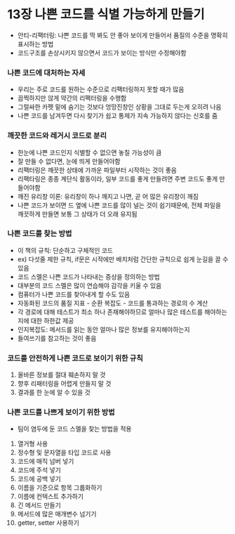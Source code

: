 # 13장 나쁜 코드를 식별 가능하게 만들기

- 안티-리팩터링: 나쁜 코드를 딱 봐도 안 좋아 보이게 만들어서 품질의 수준을 명확히 표시하는 방법
- 코드구조를 손상시키지 않으면서 코드가 보이는 방식만 수정해야함

### 나쁜 코드에 대처하는 자세

- 우리는 주로 코드를 원하는 수준으로 리팩터링하지 못할 때가 많음
- 끔찍하지만 않게 약간의 리팩터링을 수행함
- 그럴싸한 카펫 밑에 숨기는 것보다 엉망진창인 상황을 그대로 두는게 오히려 나음
- 나쁜 코드를 남겨두면 다시 찾기가 쉽고 통제가 지속 가능하지 않다는 신호를 줌

### 깨끗한 코드와 레거시 코드로 분리

- 한눈에 나쁜 코드인지 식별할 수 없으면 놓칠 가능성이 큼
- 잘 만들 수 없다면, 눈에 띄게 만들어야함
- 리팩터링은 깨끗한 상태에 가까운 파일부터 시작하는 것이 좋음
- 리팩타링은 종종 계단식 활동이라, 일부 코드를 좋게 만들려면 주변 코드도 좋게 만들어야함
- 깨진 유리창 이론: 유리창이 하나 깨지고 나면, 곧 어 많은 유리창이 깨짐
- 나쁜 코드가 보이면 드 옆에 나쁜 코드를 많이 널는 것이 쉽기때문에, 전체 파일을 깨끗하게 만들면 보통 그 상태가 더 오래 유지됨

### 나쁜 코드를 찾는 방법

- 이 책의 규칙: 단순하고 구체적인 코드
- ex) 다섯줄 제한 규칙, if문은 시작에만 배치처럼 간단한 규칙으로 쉽게 눈길을 끌 수 있음
- 코드 스멜은 나쁜 코드가 나타내는 증상을 정의하는 방법
- 대부분의 코드 스멜은 많이 연습해야 감각을 키울 수 있음
- 컴퓨터가 나쁜 코드를 찾아내게 할 수도 있음
- 자동화된 코드의 품질 지표 - 순환 복잡도 - 코드를 통과하는 경로의 수 계산
- 각 경로에 대해 테스트가 최소 하나 존재해야하므로 얼마나 많은 테스트를 해야하는지에 대한 하한값 제공
- 인지복잡도: 메서드를 읽는 동안 얼마나 많은 정보를 유지해야하는지
- 들여쓰기를 참고하는 것이 좋음

### 코드를 안전하게 나쁜 코드로 보이기 위한 규칙

1. 올바른 정보를 절대 훼손하지 말 것
2. 향후 리패터링을 어렵게 만들지 말 것
3. 결과를 한 눈에 알 수 있을 것

### 나쁜 코드를 나쁘게 보이기 위한 방법

- 팀이 염두에 둔 코드 스멜을 찾는 방법을 적용

1. 열거형 사용
2. 정수형 및 문자열을 타입 코드로 사용
3. 코드에 매직 넘버 넣기
4. 코드에 주석 넣기
5. 코드에 공백 넣기
6. 이름을 기준으로 항목 그룹화하기
7. 이름에 컨텍스트 추가하기
8. 긴 메서드 만들기
9. 메서드에 많은 매개변수 넘기기
10. getter, setter 사용하기
